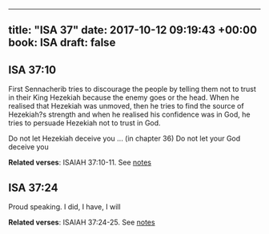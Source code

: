 
---
title: "ISA 37"
date: 2017-10-12 09:19:43 +00:00
book: ISA
draft: false
---

## ISA 37:10

First Sennacherib tries to discourage the people by telling them not to trust in their King Hezekiah because the enemy goes or the head. When he realised that Hezekiah was unmoved, then he tries to find the source of Hezekiah?s strength and when he realised his confidence was in God, he tries to persuade Hezekiah not to trust in God. 

Do not let Hezekiah deceive you ... (in chapter 36)
Do not let your God deceive you

**Related verses**: ISAIAH 37:10-11. See [notes](https://my.bible.com/notes/2744282645059592295)


## ISA 37:24

Proud speaking. I did, I have, I will

**Related verses**: ISAIAH 37:24-25. See [notes](https://my.bible.com/notes/2743561530460856376)

